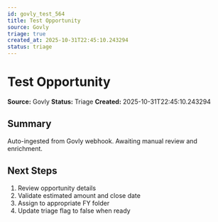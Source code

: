 ```yaml
---
id: govly_test_564
title: Test Opportunity
source: Govly
triage: true
created_at: 2025-10-31T22:45:10.243294
status: triage
---
```


# Test Opportunity

**Source:** Govly
**Status:** Triage
**Created:** 2025-10-31T22:45:10.243294

## Summary

Auto-ingested from Govly webhook. Awaiting manual review and enrichment.

## Next Steps

1. Review opportunity details
2. Validate estimated amount and close date
3. Assign to appropriate FY folder
4. Update triage flag to false when ready
